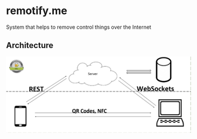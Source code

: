 # remotify.me
System that helps to remove control things over the Internet

## Architecture

![architecture](architecture.png)

